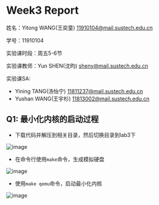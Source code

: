 # Week3 Report
姓名：Yitong WANG(王奕童) 11910104@mail.sustech.edu.cn

学号：11910104

实验课时段：周五5-6节

实验课教师：Yun SHEN(沈昀) sheny@mail.sustech.edu.cn

实验课SA:
- Yining TANG(汤怡宁) 11811237@mail.sustech.edu.cn
- Yushan WANG(王宇杉) 11813002@mail.sustech.edu.cn

## Q1: 最小化内核的启动过程
- 下载代码并解压到相关目录，然后切换目录到lab3下

![image](https://user-images.githubusercontent.com/64548919/156711083-fb11b8f7-f395-4aad-8b73-3097a97d2181.png)

- 在命令行使用```make```命令，生成模拟硬盘

![image](https://user-images.githubusercontent.com/64548919/156711214-dae10e11-ad7f-4342-ae08-912386c2b8e9.png)

- 使用```make qemu```命令，启动最小化内核

![image](https://user-images.githubusercontent.com/64548919/156711306-a9958eb8-e4bd-48d1-ae20-f34437548b7c.png)
